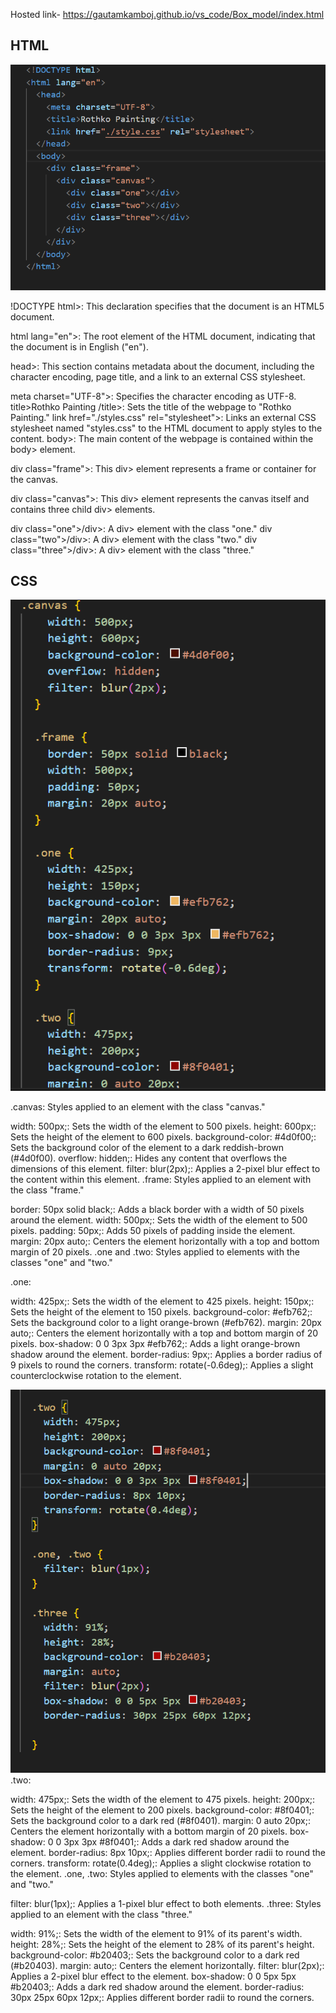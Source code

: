 Hosted link- https://gautamkamboj.github.io/vs_code/Box_model/index.html

## HTML

![Alt text](image.png)

!DOCTYPE html>: This declaration specifies that the document is an HTML5 document.

html lang="en">: The root element of the HTML document, indicating that the document is in English ("en").

head>: This section contains metadata about the document, including the character encoding, page title, and a link to an external CSS stylesheet.

meta charset="UTF-8">: Specifies the character encoding as UTF-8.
title>Rothko Painting /title>: Sets the title of the webpage to "Rothko Painting."
link href="./styles.css" rel="stylesheet">: Links an external CSS stylesheet named "styles.css" to the HTML document to apply styles to the content.
body>: The main content of the webpage is contained within the body> element.

div class="frame">: This div> element represents a frame or container for the canvas.

div class="canvas">: This div> element represents the canvas itself and contains three child div> elements.

div class="one">/div>: A div> element with the class "one."
div class="two">/div>: A div> element with the class "two."
div class="three">/div>: A div> element with the class "three."

## CSS

![Alt text](image-1.png)

.canvas: Styles applied to an element with the class "canvas."

width: 500px;: Sets the width of the element to 500 pixels.
height: 600px;: Sets the height of the element to 600 pixels.
background-color: #4d0f00;: Sets the background color of the element to a dark reddish-brown (#4d0f00).
overflow: hidden;: Hides any content that overflows the dimensions of this element.
filter: blur(2px);: Applies a 2-pixel blur effect to the content within this element.
.frame: Styles applied to an element with the class "frame."

border: 50px solid black;: Adds a black border with a width of 50 pixels around the element.
width: 500px;: Sets the width of the element to 500 pixels.
padding: 50px;: Adds 50 pixels of padding inside the element.
margin: 20px auto;: Centers the element horizontally with a top and bottom margin of 20 pixels.
.one and .two: Styles applied to elements with the classes "one" and "two."

.one:

width: 425px;: Sets the width of the element to 425 pixels.
height: 150px;: Sets the height of the element to 150 pixels.
background-color: #efb762;: Sets the background color to a light orange-brown (#efb762).
margin: 20px auto;: Centers the element horizontally with a top and bottom margin of 20 pixels.
box-shadow: 0 0 3px 3px #efb762;: Adds a light orange-brown shadow around the element.
border-radius: 9px;: Applies a border radius of 9 pixels to round the corners.
transform: rotate(-0.6deg);: Applies a slight counterclockwise rotation to the element.

![Alt text](image-2.png)
.two:



width: 475px;: Sets the width of the element to 475 pixels.
height: 200px;: Sets the height of the element to 200 pixels.
background-color: #8f0401;: Sets the background color to a dark red (#8f0401).
margin: 0 auto 20px;: Centers the element horizontally with a bottom margin of 20 pixels.
box-shadow: 0 0 3px 3px #8f0401;: Adds a dark red shadow around the element.
border-radius: 8px 10px;: Applies different border radii to round the corners.
transform: rotate(0.4deg);: Applies a slight clockwise rotation to the element.
.one, .two: Styles applied to elements with the classes "one" and "two."

filter: blur(1px);: Applies a 1-pixel blur effect to both elements.
.three: Styles applied to an element with the class "three."

width: 91%;: Sets the width of the element to 91% of its parent's width.
height: 28%;: Sets the height of the element to 28% of its parent's height.
background-color: #b20403;: Sets the background color to a dark red (#b20403).
margin: auto;: Centers the element horizontally.
filter: blur(2px);: Applies a 2-pixel blur effect to the element.
box-shadow: 0 0 5px 5px #b20403;: Adds a dark red shadow around the element.
border-radius: 30px 25px 60px 12px;: Applies different border radii to round the corners.